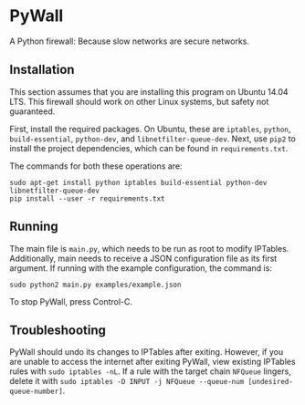 PyWall
======

A Python firewall: Because slow networks are secure networks.


Installation
------------

This section assumes that you are installing this program on Ubuntu 14.04 LTS.
This firewall should work on other Linux systems, but safety not guaranteed.

First, install the required packages. On Ubuntu, these are `iptables`, `python`,
`build-essential`, `python-dev`, and `libnetfilter-queue-dev`. Next, use `pip2`
to install the project dependencies, which can be found in `requirements.txt`.

The commands for both these operations are:

    sudo apt-get install python iptables build-essential python-dev libnetfilter-queue-dev
    pip install --user -r requirements.txt


Running
-------

The main file is `main.py`, which needs to be run as root to modify IPTables.
Additionally, main needs to receive a JSON configuration file as its first
argument. If running with the example configuration, the command is:

`sudo python2 main.py examples/example.json`

To stop PyWall, press Control-C.


Troubleshooting
---------------

PyWall should undo its changes to IPTables after exiting. However, if you are
unable to access the internet after exiting PyWall, view existing
IPTables rules with `sudo iptables -nL`. If a rule with the target chain
`NFQueue` lingers, delete it with
`sudo iptables -D INPUT -j NFQueue --queue-num [undesired-queue-number]`.
